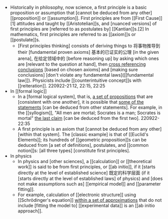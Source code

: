 - Historically in philosophy, now science, a first principle is a basic proposition or assumption that [cannot be deduced from any other] [[proposition]] or [[assumption]]. First principles are from [[First Cause]][1] attitudes and taught by [[Aristotelian]]s, and [nuanced versions] of first principles are [referred to as postulates by] [[Kantian]]s.[2] In mathematics, first principles are referred to as [[axiom]]s or [[postulate]]s. 
    - [First principles thinking] consists of deriving things to 将事物推导到 their [fundamental proven axioms] 基本的已证实的公理 [in the given arena], 在给定领域中的 [before reasoning up] by asking which ones are [relevant to the question at hand], then [cross referencing conclusions](((3DpiuYci8))) [based on chosen axioms] and [making sure conclusions] [don't violate any fundamental laws]([[fundamental law]]). Physicists include [[counterintuitive concept]]s with [[reiteration]].
220922-21:12, 22:15, 22:25
- In [[formal logic]]
    - In a [formal logical system], that is, [a set of propositions]([[proposition]]) that are [consistent with one another], it is possible that [some of the statements]([[statement]]) [can be deduced from other statements]. For example, in the [[syllogism]], "All men are mortal; Socrates is a man; Socrates is mortal" [the last claim]([[claim]]) [can be deduced from the first two].
220922-22:35
    - A first principle is an axiom that [cannot be deduced from any other] [within that system]. The [classic example] is that of [[Euclid's Elements]]; its hundreds of [[geometric proposition]]s can be deduced from [a set of definitions], postulates, and [[common notion]]s: [all three types] [constitute first principles].
- In physics
    - In physics and [other sciences], a [[calculation]] or [[theoretical work]] is said to be from first principles, or [[ab initio]], if it [starts directly at the level of established science] 既定的科学层面 (if it [starts directly at the level of established laws] of physics) and [does not make assumptions such as] [[empirical model]] and [[parameter fitting]]. 
    - For example, calculation of [[electronic structure]] using [[Schrödinger's equation]] [within a set of approximations]([[approximation]]) that do not include [fitting the model to] [[experimental data]] is an [[ab initio approach]].
